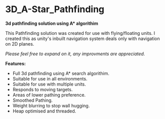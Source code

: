 # 3D_A-Star_Pathfinding
__3d pathfinding solution using A* algorithim__

This Pathfinding solution was created for use with flying/floating units. I created this as unity's inbuilt navigation system deals only with navigation on 2D planes.

_Please feel free to expand on it, any improvments are appreciated._

__Features:__
- Full 3d pathfinding using A* search algorithim.
- Suitable for use in all environments.
- Suitable for use with multiple units.
- Responds to moving targets.
- Areas of lower pathing preference.
- Smoothed Pathing.
- Weight blurring to stop wall hugging.
- Heap optimised and threaded.
